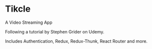 # Tikcle
A Video Streaming App

Following a tutorial by Stephen Grider on Udemy.

Includes Authentication, Redux, Redux-Thunk, React Router and more. 
